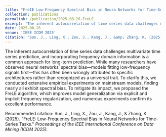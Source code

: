 ```yaml
---
title: "FreIE Low-Frequency Spectral Bias in Neura Networks for Time-Series Tasks"
collection: publications
permalink: /publication/2025-08-26-FreLE
excerpt: 'The inherent autocorrelation of time series data challenges multivariate time series prediction, and incorporating frequency domain information is a common approach for long-term prediction. While many researchers have observed neural networks’ spectral bias—models fitting low-frequency signals first—this has often been wrongly attributed to specific architectures rather than recognized as a universal trait. To clarify this, we conducted extensive empirical experiments on mainstream models, finding nearly all exhibit spectral bias. To mitigate its impact, we proposed the FreLE algorithm, which improves model generalization via explicit and implicit frequency regularization, and numerous experiments confirm its excellent performance.'
date: 2025-08-26
venue: 'IEEE ICDM 2025'
citation: 'Sun, J., Ling, X., Zou, J., Kang, J., &amp; Zhang, K. (2025). &quot;FreLE: Low-Frequency Spectral Bias in Neural Networks for Time-Series Tasks.&quot; <i>Proceedings of the IEEE International Conference on Data Mining (ICDM 2025)</i>.'
---
```

The inherent autocorrelation of time series data challenges multivariate time series prediction, and incorporating frequency domain information is a common approach for long-term prediction. While many researchers have observed neural networks’ spectral bias—models fitting low-frequency signals first—this has often been wrongly attributed to specific architectures rather than recognized as a universal trait. To clarify this, we conducted extensive empirical experiments on mainstream models, finding nearly all exhibit spectral bias. To mitigate its impact, we proposed the FreLE algorithm, which improves model generalization via explicit and implicit frequency regularization, and numerous experiments confirm its excellent performance.

Recommended citation: Sun, J., Ling, X., Zou, J., Kang, J., & Zhang, K. (2025). "FreLE: Low-Frequency Spectral Bias in Neural Networks for Time-Series Tasks." <i>Proceedings of the IEEE International Conference on Data Mining (ICDM 2025)</i>.
